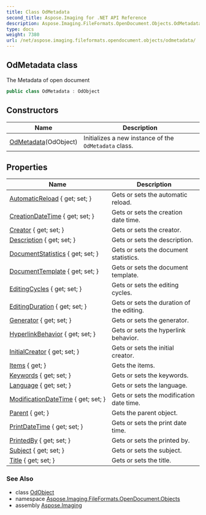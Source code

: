 ```yaml
---
title: Class OdMetadata
second_title: Aspose.Imaging for .NET API Reference
description: Aspose.Imaging.FileFormats.OpenDocument.Objects.OdMetadata class. The Metadata of open document
type: docs
weight: 7380
url: /net/aspose.imaging.fileformats.opendocument.objects/odmetadata/
---
```

## OdMetadata class

The Metadata of open document

```csharp
public class OdMetadata : OdObject
```

## Constructors

| Name | Description |
| --- | --- |
| [OdMetadata](odmetadata/)(OdObject) | Initializes a new instance of the `OdMetadata` class. |

## Properties

| Name | Description |
| --- | --- |
| [AutomaticReload](../../aspose.imaging.fileformats.opendocument.objects/odmetadata/automaticreload/) { get; set; } | Gets or sets the automatic reload. |
| [CreationDateTime](../../aspose.imaging.fileformats.opendocument.objects/odmetadata/creationdatetime/) { get; set; } | Gets or sets the creation date time. |
| [Creator](../../aspose.imaging.fileformats.opendocument.objects/odmetadata/creator/) { get; set; } | Gets or sets the creator. |
| [Description](../../aspose.imaging.fileformats.opendocument.objects/odmetadata/description/) { get; set; } | Gets or sets the description. |
| [DocumentStatistics](../../aspose.imaging.fileformats.opendocument.objects/odmetadata/documentstatistics/) { get; set; } | Gets or sets the document statistics. |
| [DocumentTemplate](../../aspose.imaging.fileformats.opendocument.objects/odmetadata/documenttemplate/) { get; set; } | Gets or sets the document template. |
| [EditingCycles](../../aspose.imaging.fileformats.opendocument.objects/odmetadata/editingcycles/) { get; set; } | Gets or sets the editing cycles. |
| [EditingDuration](../../aspose.imaging.fileformats.opendocument.objects/odmetadata/editingduration/) { get; set; } | Gets or sets the duration of the editing. |
| [Generator](../../aspose.imaging.fileformats.opendocument.objects/odmetadata/generator/) { get; set; } | Gets or sets the generator. |
| [HyperlinkBehavior](../../aspose.imaging.fileformats.opendocument.objects/odmetadata/hyperlinkbehavior/) { get; set; } | Gets or sets the hyperlink behavior. |
| [InitialCreator](../../aspose.imaging.fileformats.opendocument.objects/odmetadata/initialcreator/) { get; set; } | Gets or sets the initial creator. |
| [Items](../../aspose.imaging.fileformats.opendocument/odobject/items/) { get; } | Gets the items. |
| [Keywords](../../aspose.imaging.fileformats.opendocument.objects/odmetadata/keywords/) { get; set; } | Gets or sets the keywords. |
| [Language](../../aspose.imaging.fileformats.opendocument.objects/odmetadata/language/) { get; set; } | Gets or sets the language. |
| [ModificationDateTime](../../aspose.imaging.fileformats.opendocument.objects/odmetadata/modificationdatetime/) { get; set; } | Gets or sets the modification date time. |
| [Parent](../../aspose.imaging.fileformats.opendocument/odobject/parent/) { get; } | Gets the parent object. |
| [PrintDateTime](../../aspose.imaging.fileformats.opendocument.objects/odmetadata/printdatetime/) { get; set; } | Gets or sets the print date time. |
| [PrintedBy](../../aspose.imaging.fileformats.opendocument.objects/odmetadata/printedby/) { get; set; } | Gets or sets the printed by. |
| [Subject](../../aspose.imaging.fileformats.opendocument.objects/odmetadata/subject/) { get; set; } | Gets or sets the subject. |
| [Title](../../aspose.imaging.fileformats.opendocument.objects/odmetadata/title/) { get; set; } | Gets or sets the title. |

### See Also

* class [OdObject](../../aspose.imaging.fileformats.opendocument/odobject/)
* namespace [Aspose.Imaging.FileFormats.OpenDocument.Objects](../../aspose.imaging.fileformats.opendocument.objects/)
* assembly [Aspose.Imaging](../../)


